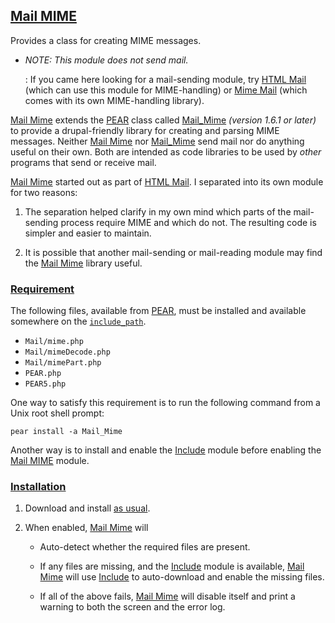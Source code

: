 ## [Mail MIME](http://drupal.org/project/mailmime)

Provides a class for creating MIME messages.

*   *NOTE: This module does not send mail.*

    :   If you came here looking for a mail-sending module, try
        [HTML Mail](http://drupal.org/project/htmlmail) (which can use this
        module for MIME-handling) or
        [Mime Mail](http://drupal.org/project/mimemail) (which comes with its
        own MIME-handling library).

[Mail Mime](http://drupal.org/project/mailmime) extends the
[PEAR](http://pear.php.net/) class called
[Mail_Mime](http://pear.php.net/package/Mail_Mime)
*(version 1.6.1 or later)* to provide a
drupal-friendly library for creating and parsing MIME messages.  Neither
[Mail Mime](http://drupal.org/project/mailmime) nor
[Mail_Mime](http://pear.php.net/package/Mail_Mime) send mail nor do anything
useful on their own.  Both are intended as code libraries to be used by *other*
programs that send or receive mail.

[Mail Mime](http://drupal.org/project/mailmime) started out as part of
[HTML Mail](http://drupal.org/project/htmlmai).  I separated into its own
module for two reasons:

1.  The separation helped clarify in my own mind which parts of the mail-sending
    process require MIME and which do not.  The resulting code is simpler and
    easier to maintain.

2.  It is possible that another mail-sending or mail-reading module may find the
    [Mail Mime](http://drupal.org/project/mailmime) library useful.

### [Requirement](http://www.dict.org/bin/Dict?Form=Dict2&Database=*&Query=requirement)

The following files, available from [PEAR](http://pear.php.net/), must be
installed and available somewhere on the
[`include_path`](http://php.net/manual/ini.core.php#ini.include-path).

*    `Mail/mime.php`
*    `Mail/mimeDecode.php`
*    `Mail/mimePart.php`
*    `PEAR.php`
*    `PEAR5.php`

One way to satisfy this requirement is to run the following command from a Unix
root shell prompt:

    pear install -a Mail_Mime

Another way is to install and enable the
[Include](http://drupal.org/project/include) module before enabling the
[Mail MIME](http://drupal.org/project/mailmime) module.

### [Installation](http://drupal.org/documentation/install/modules-themes/modules-5-6)

1.  Download and install
    [as usual](http://drupal.org/documentation/install/modules-themes/modules-5-6).

2.  When enabled, [Mail Mime](http://drupal.org/project/mailmime) will

    *   Auto-detect whether the required files are present.

    *   If any files are missing, and the
        [Include](http://drupal.org/project/include) module is available,
        [Mail Mime](http://drupal.org/project/mailmime) will use
        [Include](http://drupal.org/project/include) to auto-download and
        enable the missing files.

    *   If all of the above fails,
        [Mail Mime](http://drupal.org/project/mailmime) will disable itself
        and print a warning to both the screen and the error log.
